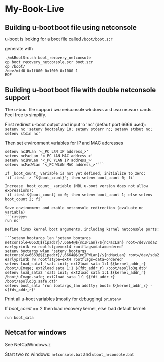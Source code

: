 # My-Book-Live
## Building u-boot boot file using netconsole ##

u-boot is looking for a boot file called `/boot/boot.scr`

generate with
```
./mkBootSrc.sh boot_recovery_netconsole
cp boot_recovery_netconsole.scr boot.scr
cp /boot/
/dev/mtd0 0x1f000 0x1000 0x1000 1 
EOF
```

## Building u-boot boot file with double netconsole support ##

The u-boot file support two netconsole windows and two network cards. Feel free to simplify.

First redirect u-boot output and input to 'nc' (default port 6666 used):
`setenv nc 'setenv bootdelay 10; setenv stderr nc; setenv stdout nc; setenv stdin nc'`

Then set environment variables for IP and MAC addresses
```setenv ipaddr '<_MBL IP address_>'
setenv ncIPLan '<_PC LAN IP address_>'
setenv ncMacLan '<_PC LAN MAC address_>'
setenv ncIPWLan '<_PC WLAN IP address_>'
setenv ncMacWLan '<_PC WLAN MAC address_>'```

If _boot_count_ variable is not yet defined, initialize to zero:
`if itest -z "${boot_count}"; then setenv boot_count 0; fi`  

Increase _boot_count_ variable (MBL u-boot version does not allow expressions):
`if itest ${boot_count} == 0; then setenv boot_count 1; else setenv boot_count 2; fi`

Save environment and enable netconsole redirection (evaluate nc variable)
```saveenv
run nc```

Define linux kernel boot arguments, including kernel netconsole ports:

```setenv bootargs_lan 'setenv bootargs netconsole=6663@${ipaddr}/,6664@${ncIPLan}/${ncMacLan} root=/dev/sda2 earlyprintk rw rootfstype=ext4 rootflags=data=ordered'
setenv bootargs_wlan 'setenv bootargs netconsole=6663@${ipaddr}/,6664@${ncIPWLan}/${ncMacLan} root=/dev/sda2 earlyprintk rw rootfstype=ext4 rootflags=data=ordered'
setenv load_sata1 'sata init; ext2load sata 1:1 ${kernel_addr_r} /boot/uImage; ext2load sata 1:1 ${fdt_addr_r} /boot/apollo3g.dtb'
setenv load_sata2 'sata init; ext2load sata 1:1 ${kernel_addr_r} /boot/uImage.safe; ext2load sata 1:1 ${fdt_addr_r} /boot/apollo3g.safe.dtb'
setenv boot_sata 'run bootargs_lan addtty; bootm ${kernel_addr_r} - ${fdt_addr_r}'
```

Print all u-boot variables (mostly for debugging)
`printenv`

If _boot_count_ == 2 then load recovery kernel, else load default kernel:
```if itest ${boot_count} == 1; then echo "=== Loading Default Kernel ==="; run load_sata1; else echo "=== Loading Recovery Kernel ==="; run load_sata2; fi
run boot_sata
```

## Netcat for windows ##
See NetCatWindows.z

Start two nc windows: `netconsole.bat` and `uboot_neconsole.bat`